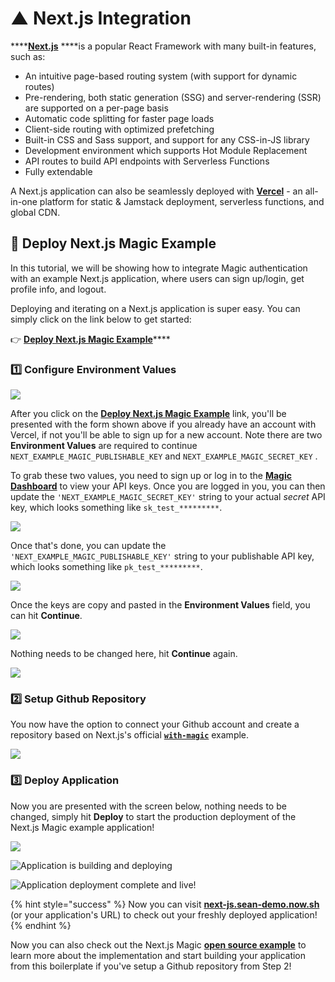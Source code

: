 # ▲ Next.js Integration

\*\*\*\*[**Next.js**](https://nextjs.org/) ****is a popular React Framework with many built-in features, such as:

* An intuitive page-based routing system \(with support for dynamic routes\)
* Pre-rendering, both static generation \(SSG\) and server-rendering \(SSR\) are supported on a per-page basis
* Automatic code splitting for faster page loads
* Client-side routing with optimized prefetching
* Built-in CSS and Sass support, and support for any CSS-in-JS library
* Development environment which supports Hot Module Replacement
* API routes to build API endpoints with Serverless Functions
* Fully extendable

A Next.js application can also be seamlessly deployed with [**Vercel**](https://vercel.com/) - an all-in-one platform for static & Jamstack deployment, serverless functions, and global CDN. 

## 🚀 Deploy Next.js Magic Example

In this tutorial, we will be showing how to integrate Magic authentication with an example Next.js application, where users can sign up/login, get profile info, and logout.

Deploying and iterating on a Next.js application is super easy. You can simply click on the link below to get started:

👉 [**Deploy Next.js Magic Example**](https://vercel.com/new/project?template=https://github.com/zeit/next.js/tree/canary/examples/with-magic)\*\*\*\*

### 1️⃣ Configure Environment Values

![](../.gitbook/assets/screen-shot-2020-04-22-at-9.06.19-pm.png)

After you click on the [**Deploy Next.js Magic Example**](https://vercel.com/new/project?template=https://github.com/zeit/next.js/tree/canary/examples/with-magic) link, you'll be presented with the form shown above if you already have an account with Vercel, if not you'll be able to sign up for a new account. Note there are two **Environment Values** are required to continue `NEXT_EXAMPLE_MAGIC_PUBLISHABLE_KEY` and `NEXT_EXAMPLE_MAGIC_SECRET_KEY` .

To grab these two values, you need to sign up or log in to the [**Magic Dashboard**](https://dashboard.magic.link/) to view your API keys. Once you are logged in you, you can then update the `'NEXT_EXAMPLE_MAGIC_SECRET_KEY'` string to your actual _secret_ API key, which looks something like `sk_test_*********`.

![](../.gitbook/assets/image.png)

Once that's done, you can update the `'NEXT_EXAMPLE_MAGIC_PUBLISHABLE_KEY'` string to your publishable API key, which looks something like `pk_test_*********`.

![](../.gitbook/assets/image%20%282%29.png)

Once the keys are copy and pasted in the **Environment Values** field, you can hit **Continue**.

![](../.gitbook/assets/screen-shot-2020-04-22-at-9.14.18-pm%20%281%29.png)

Nothing needs to be changed here, hit **Continue** again.

![](../.gitbook/assets/screen-shot-2020-04-22-at-9.15.55-pm.png)

### 2️⃣ Setup Github Repository

You now have the option to connect your Github account and create a repository based on Next.js's official [**`with-magic`**](https://github.com/zeit/next.js/tree/canary/examples/with-magic) example.

![](../.gitbook/assets/screen-shot-2020-04-22-at-9.17.15-pm.png)

### 3️⃣ Deploy Application

Now you are presented with the screen below, nothing needs to be changed, simply hit **Deploy** to start the production deployment of the Next.js Magic example application!

![](../.gitbook/assets/screen-shot-2020-04-22-at-9.17.42-pm.png)

![Application is building and deploying](../.gitbook/assets/screen-shot-2020-04-22-at-9.18.13-pm.png)

![Application deployment complete and live!](../.gitbook/assets/screen-shot-2020-04-22-at-9.23.56-pm.png)

{% hint style="success" %}
Now you can visit [**next-js.sean-demo.now.sh**](https://next-js.sean-demo.now.sh/) \(or your application's URL\) to check out your freshly deployed application!
{% endhint %}

Now you can also check out the Next.js Magic [**open source example**](https://github.com/zeit/next.js/tree/canary/examples/with-magic) to learn more about the implementation and start building your application from this boilerplate if you've setup a Github repository from Step 2!


